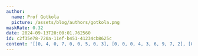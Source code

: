 ```yaml
---
author:
  name: Prof Gotkola
  picture: /assets/blog/authors/gotkola.png
maskRate: 0.32
date: 2024-09-13T20:00:01.762560
id: c2f35e78-720a-11ef-b451-41234cb8625c
content: '[[0, 4, 0, 7, 0, 0, 5, 0, 3], [0, 0, 0, 4, 3, 6, 9, 7, 2], [0, 7, 3, 0, 5, 8, 0, 4, 6], [9, 2, 6, 0, 0, 5, 8, 3, 4], [7, 0, 1, 0, 2, 0, 0, 5, 0], [8, 5, 4, 3, 0, 9, 7, 0, 1], [3, 9, 7, 2, 8, 0, 4, 6, 5], [4, 8, 0, 6, 9, 3, 2, 1, 7], [0, 6, 2, 0, 4, 7, 0, 9, 8]]'
---
```

